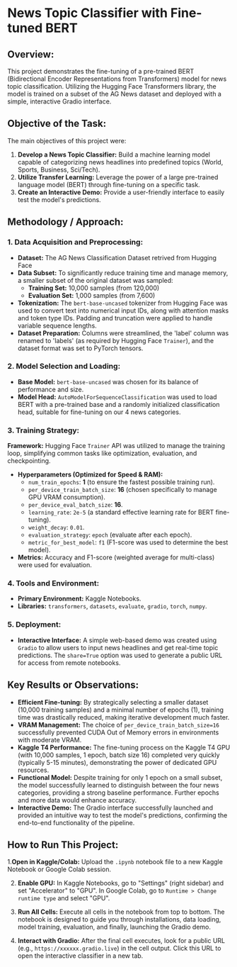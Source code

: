 # News Topic Classifier with Fine-tuned BERT

## Overview:

This project demonstrates the fine-tuning of a pre-trained BERT (Bidirectional Encoder Representations from Transformers) model for news topic classification. Utilizing the Hugging Face Transformers library, the model is trained on a subset of the AG News dataset and deployed with a simple, interactive Gradio interface.

## Objective of the Task:

The main objectives of this project were:

1.  **Develop a News Topic Classifier:** Build a machine learning model capable of categorizing news headlines into predefined topics (World, Sports, Business, Sci/Tech).
2.  **Utilize Transfer Learning:** Leverage the power of a large pre-trained language model (BERT) through fine-tuning on a specific task.
3.  **Create an Interactive Demo:** Provide a user-friendly interface to easily test the model's predictions.

## Methodology / Approach:

### 1. Data Acquisition and Preprocessing:

-   **Dataset:** The AG News Classification Dataset retrived from Hugging Face
-   **Data Subset:** To significantly reduce training time and manage memory, a smaller subset of the original dataset was sampled:
    -   **Training Set:** 10,000 samples (from 120,000)
    -   **Evaluation Set:** 1,000 samples (from 7,600)
-   **Tokenization:** The `bert-base-uncased` tokenizer from Hugging Face was used to convert text into numerical input IDs, along with attention masks and token type IDs. Padding and truncation were applied to handle variable sequence lengths.
-   **Dataset Preparation:** Columns were streamlined, the 'label' column was renamed to 'labels' (as required by Hugging Face `Trainer`), and the dataset format was set to PyTorch tensors.

### 2. Model Selection and Loading:

-   **Base Model:** `bert-base-uncased` was chosen for its balance of performance and size.
-   **Model Head:** `AutoModelForSequenceClassification` was used to load BERT with a pre-trained base and a randomly initialized classification head, suitable for fine-tuning on our 4 news categories.

### 3. Training Strategy:

**Framework:** Hugging Face `Trainer` API was utilized to manage the training loop, simplifying common tasks like optimization, evaluation, and checkpointing.
-   **Hyperparameters (Optimized for Speed & RAM):**
    -   `num_train_epochs`: **1** (to ensure the fastest possible training run).
    -   `per_device_train_batch_size`: **16** (chosen specifically to manage GPU VRAM consumption).
    -   `per_device_eval_batch_size`: **16**.
    -   `learning_rate`: `2e-5` (a standard effective learning rate for BERT fine-tuning).
    -   `weight_decay`: `0.01`.
    -   `evaluation_strategy`: `epoch` (evaluate after each epoch).
    -   `metric_for_best_model`: `f1` (F1-score was used to determine the best model).
-   **Metrics:** Accuracy and F1-score (weighted average for multi-class) were used for evaluation.

### 4. Tools and Environment:

-   **Primary Environment:** Kaggle Notebooks.
-   **Libraries:** `transformers`, `datasets`, `evaluate`, `gradio`, `torch`, `numpy`.

### 5. Deployment:

-   **Interactive Interface:** A simple web-based demo was created using `Gradio` to allow users to input news headlines and get real-time topic predictions. The `share=True` option was used to generate a public URL for access from remote notebooks.

## Key Results or Observations:

* **Efficient Fine-tuning:** By strategically selecting a smaller dataset (10,000 training samples) and a minimal number of epochs (1), training time was drastically reduced, making iterative development much faster.
* **VRAM Management:** The choice of `per_device_train_batch_size=16` successfully prevented CUDA Out of Memory errors in environments with moderate VRAM.
* **Kaggle T4 Performance:** The fine-tuning process on the Kaggle T4 GPU (with 10,000 samples, 1 epoch, batch size 16) completed very quickly (typically 5-15 minutes), demonstrating the power of dedicated GPU resources.
* **Functional Model:** Despite training for only 1 epoch on a small subset, the model successfully learned to distinguish between the four news categories, providing a strong baseline performance. Further epochs and more data would enhance accuracy.
* **Interactive Demo:** The Gradio interface successfully launched and provided an intuitive way to test the model's predictions, confirming the end-to-end functionality of the pipeline.

## How to Run This Project:

1.**Open in Kaggle/Colab:** Upload the `.ipynb` notebook file to a new Kaggle Notebook or Google Colab session.

2.  **Enable GPU:** In Kaggle Notebooks, go to "Settings" (right sidebar) and set "Accelerator" to "GPU". In Google Colab, go to `Runtime > Change runtime type` and select "GPU".

3.  **Run All Cells:** Execute all cells in the notebook from top to bottom. The notebook is designed to guide you through installations, data loading, model training, evaluation, and finally, launching the Gradio demo.

4.  **Interact with Gradio:** After the final cell executes, look for a public URL (e.g., `https://xxxxxx.gradio.live`) in the cell output. Click this URL to open the interactive classifier in a new tab.
   



